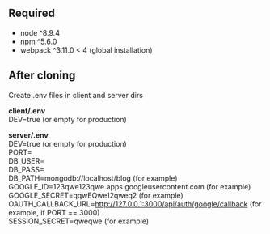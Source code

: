 ## Required
- node ^8.9.4
- npm ^5.6.0
- webpack ^3.11.0 < 4 (global installation)

## After cloning
Create .env files in client and server dirs

**client/.env**\
DEV=true (or empty for production)

**server/.env**\
DEV=true (or empty for production)\
PORT=\
DB_USER=\
DB_PASS=\
DB_PATH=mongodb://localhost/blog (for example)\
GOOGLE_ID=123qwe123qwe.apps.googleusercontent.com (for example)\
GOOGLE_SECRET=qqwEQwe12qweq2 (for example)\
OAUTH_CALLBACK_URL=http://127.0.0.1:3000/api/auth/google/callback (for example, if PORT == 3000)\
SESSION_SECRET=qweqwe (for example)